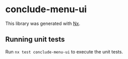# conclude-menu-ui

This library was generated with [Nx](https://nx.dev).

## Running unit tests

Run `nx test conclude-menu-ui` to execute the unit tests.
